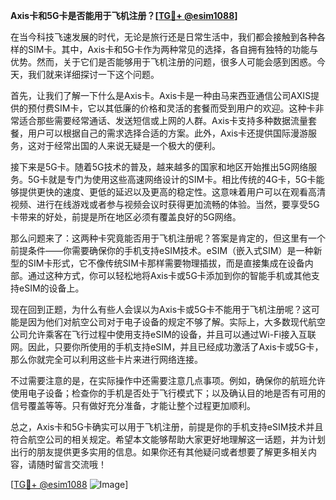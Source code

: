 **Axis卡和5G卡是否能用于飞机注册？[[TG💪+ @esim1088](https://t.me/s/esim1088)]**

在当今科技飞速发展的时代，无论是旅行还是日常生活中，我们都会接触到各种各样的SIM卡。其中，Axis卡和5G卡作为两种常见的选择，各自拥有独特的功能与优势。然而，关于它们是否能够用于飞机注册的问题，很多人可能会感到困惑。今天，我们就来详细探讨一下这个问题。

首先，让我们了解一下什么是Axis卡。Axis卡是一种由马来西亚通信公司AXIS提供的预付费SIM卡，它以其低廉的价格和灵活的套餐而受到用户的欢迎。这种卡非常适合那些需要经常通话、发送短信或上网的人群。Axis卡支持多种数据流量套餐，用户可以根据自己的需求选择合适的方案。此外，Axis卡还提供国际漫游服务，这对于经常出国的人来说无疑是一个极大的便利。

接下来是5G卡。随着5G技术的普及，越来越多的国家和地区开始推出5G网络服务。5G卡就是专门为使用这些高速网络设计的SIM卡。相比传统的4G卡，5G卡能够提供更快的速度、更低的延迟以及更高的稳定性。这意味着用户可以在观看高清视频、进行在线游戏或者参与视频会议时获得更加流畅的体验。当然，要享受5G卡带来的好处，前提是所在地区必须有覆盖良好的5G网络。

那么问题来了：这两种卡究竟能否用于飞机注册呢？答案是肯定的，但这里有一个前提条件——你需要确保你的手机支持eSIM技术。eSIM（嵌入式SIM）是一种新型的SIM卡形式，它不像传统SIM卡那样需要物理插拔，而是直接集成在设备内部。通过这种方式，你可以轻松地将Axis卡或5G卡添加到你的智能手机或其他支持eSIM的设备上。

现在回到正题，为什么有些人会误以为Axis卡或5G卡不能用于飞机注册呢？这可能是因为他们对航空公司对于电子设备的规定不够了解。实际上，大多数现代航空公司允许乘客在飞行过程中使用支持eSIM的设备，并且可以通过Wi-Fi接入互联网。因此，只要你所使用的手机支持eSIM，并且已经成功激活了Axis卡或5G卡，那么你就完全可以利用这些卡片来进行网络连接。

不过需要注意的是，在实际操作中还需要注意几点事项。例如，确保你的航班允许使用电子设备；检查你的手机是否处于飞行模式下；以及确认目的地是否有可用的信号覆盖等等。只有做好充分准备，才能让整个过程更加顺利。

总之，Axis卡和5G卡确实可以用于飞机注册，前提是你的手机支持eSIM技术并且符合航空公司的相关规定。希望本文能够帮助大家更好地理解这一话题，并为计划出行的朋友提供更多实用的信息。如果你还有其他疑问或者想要了解更多相关内容，请随时留言交流哦！

[[TG💪+ @esim1088](https://t.me/s/esim1088) ![Image](https://i.postimg.cc/4NQfJmqS/Snipaste-2025-05-13-00-14-12.png)]